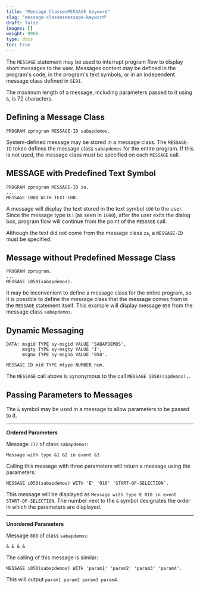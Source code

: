 ```yaml
---
title: "Message ClassesMESSAGE keyword"
slug: "message-classesmessage-keyword"
draft: false
images: []
weight: 9996
type: docs
toc: true
---
```


The `MESSAGE` statement may be used to interrupt program flow to display short messages to the user. Messages content may be defined in the program's code, in the program's text symbols, or in an independent message class defined in `SE91`.

The maximum length of a message, including parameters passed to it using `&`, is 72 characters.

## Defining a Message Class
`PROGRAM zprogram MESSAGE-ID sabapdemos.`

System-defined message may be stored in a message class. The `MESSAGE-ID` token defines the message class `sabapdemos` for the entire program. If this is not used, the message class must be specified on each `MESSAGE` call.

## MESSAGE with Predefined Text Symbol
    PROGRAM zprogram MESSAGE-ID za.
    ...
    MESSAGE i000 WITH TEXT-i00.

A message will display the text stored in the text symbol `i00` to the user. Since the message type is i (as seen in `i000`), after the user exits the dialog box, program flow will continue from the point of the `MESSAGE` call.

Although the text did not come from the message class `za`, a `MESSAGE-ID` must be specified.

## Message without Predefined Message Class
    PROGRAM zprogram.
    ...
    MESSAGE i050(sabapdemos).

It may be inconvenient to define a message class for the entire program, so it is possible to define the message class that the message comes from in the `MESSAGE` statement itself. This example will display message `050` from the message class `sabapdemos`.

## Dynamic Messaging
    DATA: msgid TYPE sy-msgid VALUE 'SABAPDEMOS', 
          msgty TYPE sy-msgty VALUE 'I', 
          msgno TYPE sy-msgno VALUE '050'. 

    MESSAGE ID mid TYPE mtype NUMBER num. 

The `MESSAGE` call above is synonymous to the call `MESSAGE i050(sapdemos).`.

## Passing Parameters to Messages
The `&` symbol may be used in a message to allow parameters to be passed to it.

---

**Ordered Parameters**

Message `777` of class `sabapdemos`:

    Message with type &1 &2 in event &3


Calling this message with three parameters will return a message using the parameters:

    MESSAGE i050(sabapdemos) WITH 'E' '010' 'START-OF-SELECTION`.

This message will be  displayed as `Message with type E 010 in event START-OF-SELECTION`. The number next to the `&` symbol designates the order in which the parameters are displayed.

---

**Unordered Parameters**

Message `888` of class `sabapdemos`:

    & & & &

The calling of this message is similar:

    MESSAGE i050(sabapdemos) WITH 'param1' 'param2' 'param3' 'param4'.

This will output `param1 param2 param3 param4`.

